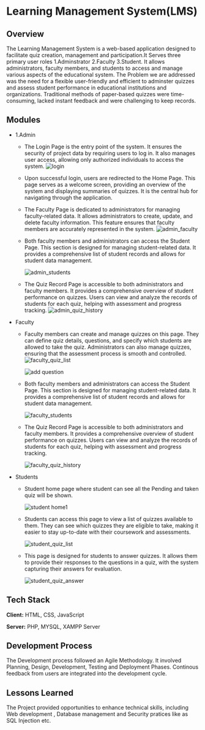 
# Learning Management System(LMS)


## Overview
The Learning Management System is a web-based application designed to facilitate quiz creation, management and participation.It Serves three primary user roles 1.Adminstrator 2.Faculty 3.Student. It allows administrators, faculty members, and students to access and manage various aspects of the educational system. 
The Problem we are addressed was the need for a flexible user-friendly and efficient to adminster quizzes and assess student performance in educational institutions and organizations.
Traditional methods of paper-based quizzes were time-consuming, lacked instant feedback and were challenging to keep records.
## Modules

- 1.Admin
    - The Login Page is the entry point of the system. It ensures the security of project data by requiring users to log in. It also manages user access, allowing only authorized individuals to access the system.
    ![login](https://github.com/sachin576123/Learning-Management-System/assets/33089431/690515a1-5d3e-418b-9981-667c0d8b1e4c)
     - Upon successful login, users are redirected to the Home Page. This page serves as a welcome screen, providing an overview of the system and displaying summaries of quizzes. It is the central hub for navigating through the application.
     - The Faculty Page is dedicated to administrators for managing faculty-related data. It allows administrators to create, update, and delete faculty information. This feature ensures that faculty members are accurately represented in the system.
       ![admin_faculty](https://github.com/sachin576123/Learning-Management-System/assets/33089431/69030b04-610e-4536-8fc4-c158aace207a)
     - Both faculty members and administrators can access the Student Page. This section is designed for managing student-related data. It provides a comprehensive list of student records and allows for student data management.
      
       ![admin_students](https://github.com/sachin576123/Learning-Management-System/assets/33089431/f8945a0b-1f5f-447a-b437-2f88cb427de6)
     - The Quiz Record Page is accessible to both administrators and faculty members. It provides a comprehensive overview of student performance on quizzes. Users can view and analyze the records of students for each quiz, helping with assessment and progress tracking.
       ![admin_quiz_history](https://github.com/sachin576123/Learning-Management-System/assets/33089431/f96a4615-82ba-49ab-af6c-4acfc943ec70)

- Faculty
    - Faculty members can create and manage quizzes on this page. They can define quiz details, questions, and specify which students are allowed to take the quiz. Administrators can also manage quizzes, ensuring that the assessment process is smooth and controlled.
      ![faculty_quiz_list](https://github.com/sachin576123/Learning-Management-System/assets/33089431/1e5ac86c-776e-457e-a4d8-c22110773074)

      ![add question](https://github.com/sachin576123/Learning-Management-System/assets/33089431/51054f8e-44af-4c37-9297-308b83bab61e)
      
    - Both faculty members and administrators can access the Student Page. This section is designed for managing student-related data. It provides a comprehensive list of student records and allows for student data management.

      ![faculty_students](https://github.com/sachin576123/Learning-Management-System/assets/33089431/c6340682-3a62-4beb-93e6-2996d800681d)
    - The Quiz Record Page is accessible to both administrators and faculty members. It provides a comprehensive overview of student performance on quizzes. Users can view and analyze the records of students for each quiz, helping with assessment and progress tracking.

       ![faculty_quiz_history](https://github.com/sachin576123/Learning-Management-System/assets/33089431/12de848b-d2d6-4722-a8da-9732f53e01e3)

- Students
     - Student home page where student can see all the Pending and taken quiz will be shown.

       ![student home1](https://github.com/sachin576123/Learning-Management-System/assets/33089431/190382bc-2ee1-4b75-8d43-0973afbd3a39)
    
     - Students can access this page to view a list of quizzes available to them. They can see which quizzes they are eligible to take, making it easier to stay up-to-date with their coursework and assessments.

       ![student_quiz_list](https://github.com/sachin576123/Learning-Management-System/assets/33089431/d5de6c16-da8e-4ef7-a243-a4c8bb492401)
      
     - This page is designed for students to answer quizzes. It allows them to provide their responses to the questions in a quiz, with the system capturing their answers for evaluation.

       ![student_quiz_answer](https://github.com/sachin576123/Learning-Management-System/assets/33089431/9f0e09db-f312-412e-ae1a-07c3bba8cdd9)


## Tech Stack

**Client:** HTML, CSS, JavaScript

**Server:** PHP, MYSQL, XAMPP Server


## Development Process
 
  The Development process followed an Agile Methodology. It involved Planning, Design, Development, Testing and Deployment Phases.
  Continous feedback from users are integrated into the development cycle.


## Lessons Learned

The Project provided opportunities to enhance technical skills, including Web development , Database management and Security pratices like as SQL Injection etc.    

